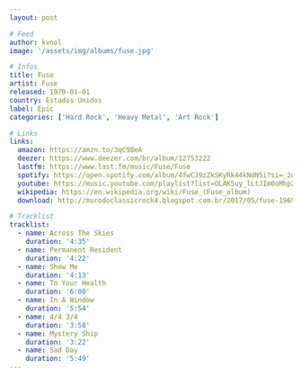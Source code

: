 ```yaml
---
layout: post

# Feed
author: kvnol
image: '/assets/img/albums/fuse.jpg'

# Infos
title: Fuse
artist: Fuse
released: 1970-01-01
country: Estados Unidos
label: Epic
categories: ['Hard Rock', 'Heavy Metal', 'Art Rock']

# Links
links:
  amazon: https://amzn.to/3qC98eA
  deezer: https://www.deezer.com/br/album/12753222
  lastfm: https://www.last.fm/music/Fuse/Fuse
  spotify: https://open.spotify.com/album/4fwCJ9zZkSKyRk44kNdN5i?si=_2qN5YJdRZOyzBdP9QDmaQ
  youtube: https://music.youtube.com/playlist?list=OLAK5uy_lLtJIm0oMhp2BxKipAp8Sl8yhfKO9_PyI
  wikipedia: https://en.wikipedia.org/wiki/Fuse_(Fuse_album)
  download: http://murodoclassicrock4.blogspot.com.br/2017/05/fuse-1969.html

# Tracklist
tracklist:
  - name: Across The Skies
    duration: '4:35'
  - name: Permanent Resident
    duration: '4:22'
  - name: Show Me
    duration: '4:13'
  - name: To Your Health
    duration: '6:00'
  - name: In A Window
    duration: '5:54'
  - name: 4/4 3/4
    duration: '3:58'
  - name: Mystery Ship
    duration: '3:22'
  - name: Sad Day
    duration: '5:49'
---
```

